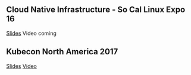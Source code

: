 ## Cloud Native Infrastructure - So Cal Linux Expo 16
[Slides](http://bit.ly/cni-scale-16)
Video coming

## Kubecon North America 2017
[Slides](https://docs.google.com/presentation/d/1-G6M87PUVkrNjCwxtXjqHfwmKF5FJxTD_7vfRzDFFCc/edit?usp=sharing)
[Video](https://bit.ly/justing-kubecon-na-2017)
